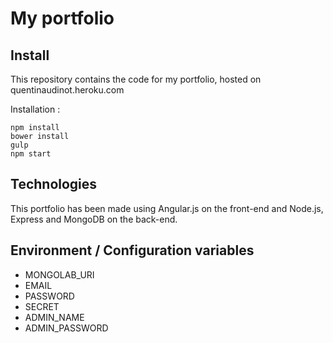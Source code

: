 # My portfolio

## Install

This repository contains the code for my portfolio, hosted on quentinaudinot.heroku.com

Installation :
```
npm install
bower install
gulp
npm start
```

## Technologies

This portfolio has been made using Angular.js on the front-end and Node.js, Express and MongoDB on the back-end.

## Environment / Configuration variables

* MONGOLAB_URI
* EMAIL
* PASSWORD
* SECRET
* ADMIN_NAME
* ADMIN_PASSWORD
